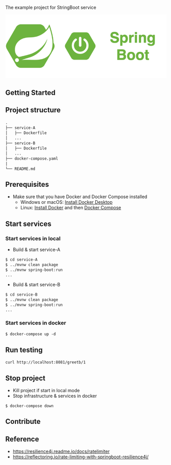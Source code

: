 The example project for StringBoot service

<div align="center">
    <img src="./assets/images/spring_boot_icon.png"/>
</div>

## Getting Started

## Project structure
```
.
├── service-A
│   ├── Dockerfile
│   ...
├── service-B
│   ├── Dockerfile
│   ...
├── docker-compose.yaml
|
└── README.md
```

## Prerequisites
- Make sure that you have Docker and Docker Compose installed
  - Windows or macOS:
    [Install Docker Desktop](https://www.docker.com/get-started)
  - Linux: [Install Docker](https://www.docker.com/get-started) and then
    [Docker Compose](https://github.com/docker/compose)

## Start services
### Start services in local

- Build & start service-A
```shell script
$ cd service-A
$ ../mvnw clean package
$ ../mvnw spring-boot:run
...
```

- Build & start service-B
```shell script
$ cd service-B
$ ../mvnw clean package
$ ../mvnw spring-boot:run
...
```

### Start services in docker 

```shell script
$ docker-compose up -d
```

## Run testing

```shell script
curl http://localhost:8081/greetb/1
```

## Stop project

- Kill project if start in local mode
- Stop infrastructure & services in docker

```shell script
$ docker-compose down
```

## Contribute

## Reference
- https://resilience4j.readme.io/docs/ratelimiter
- https://reflectoring.io/rate-limiting-with-springboot-resilience4j/